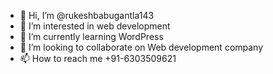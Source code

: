 - 👋 Hi, I’m @rukeshbabugantla143
- 👀 I’m interested in web development 
- 🌱 I’m currently learning WordPress 
- 💞️ I’m looking to collaborate on Web development company 
- 📫 How to reach me +91-6303509621

<!---
rukeshbabugantla143/rukeshbabugantla143 is a ✨ special ✨ repository because its `README.md` (this file) appears on your GitHub profile.
You can click the Preview link to take a look at your changes.
--->
